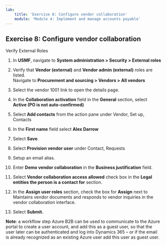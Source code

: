 ```yaml
---
lab:
    title: 'Exercise 8: Configure vendor collaboration'
    module: 'Module 4: Implement and manage accounts payable'
---
```


## Exercise 8: Configure vendor collaboration

Verify External Roles


1. In **USMF**, navigate to **System administration &gt; Security &gt; External roles**

2. Verify that **Vendor (external)** and **Vendor admin (external)** roles are listed.  
‎Navigate to **Procurement and sourcing &gt; Vendors &gt; All vendors**

3. Select the vendor 1001 link to open the details page.

4. In the **Collaboration activation** field in the **General** section, select **Active (PO is not auto-confirmed)**

5. Select **Add contacts** from the action pane under Vendor, Set up, Contacts

6. In the **First name** field select **Alex Darrow**

7. Select **Save**.

8. Select **Provision vendor user** under Contact, Requests

9. Setup an email alias.

10. Enter **Demo vendor collaboration** in the **Business justification** field.

11. Select **Vendor collaboration access allowed** check box in the **Legal entities the person is a contact for** section.

12. In the **Assign user roles** section, check the box for **Assign** next to Maintains vendor documents and responds to vendor inquiries in the vendor collaboration interface.

13. Select **Submit.**


**Note**: a workflow step Azure B2B can be used to communicate to the Azure portal to create a user account, and add this as a guest user, so that the user later can be authenticated and log into Dynamics 365 – or if the email is already recognized as an existing Azure user add this user as guest user.


 
